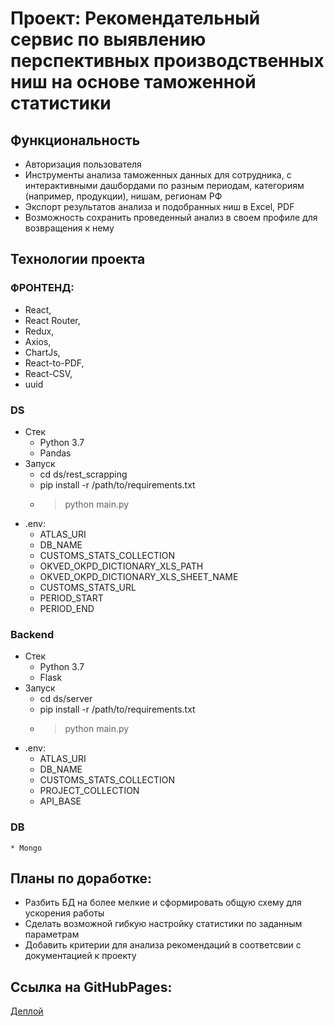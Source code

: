# Проект: Рекомендательный сервис по выявлению перспективных производственных ниш на основе таможенной статистики

## Функциональность
- Авторизация пользователя
- Инструменты анализа таможенных данных для сотрудника, с интерактивными
дашбордами по разным периодам, категориям (например, продукции), нишам,
регионам РФ
- Экспорт результатов анализа и подобранных ниш в Excel, PDF
- Возможность сохранить проведенный анализ в своем профиле для возвращения к нему


## Технологии проекта
### ФРОНТЕНД:
- React,
- React Router,
- Redux,
- Axios,
- ChartJs,
- React-to-PDF,
- React-CSV,
- uuid
### 

### DS
* Стек
    * Python 3.7
    * Pandas
* Запуск
    * cd ds/rest_scrapping
    * pip install -r /path/to/requirements.txt
    * > python main.py
* .env:
    * ATLAS_URI
    * DB_NAME
    * CUSTOMS_STATS_COLLECTION
    * OKVED_OKPD_DICTIONARY_XLS_PATH
    * OKVED_OKPD_DICTIONARY_XLS_SHEET_NAME
    * CUSTOMS_STATS_URL
    * PERIOD_START
    * PERIOD_END
###

### Backend
* Стек
    * Python 3.7
    * Flask
* Запуск
    * cd ds/server
    * pip install -r /path/to/requirements.txt
    * > python main.py
* .env:
    * ATLAS_URI
    * DB_NAME
    * CUSTOMS_STATS_COLLECTION
    * PROJECT_COLLECTION
    * API_BASE
###

### DB
    * Mongo
###

## Планы по доработке:
- Разбить БД на более мелкие и сформировать общую схему для ускорения работы
- Сделать возможной гибкую настройку статистики по заданным параметрам
- Добавить критерии для анализа рекомендаций в соответсвии с документацией к проекту

## Ссылка на GitHubPages: 
[Деплой](http://37.230.196.81/)
